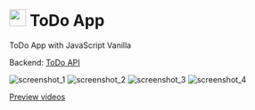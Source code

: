 # <img src="https://github.com/carum98/todo-vanilla/assets/40967143/90028355-59af-4d3d-aeb3-1343e475d5c4" width="30" height="30" /> ToDo App

ToDo App with JavaScript Vanilla

Backend: [ToDo API](https://github.com/carum98/todo-api)

![screenshot_1](https://github.com/carum98/todo-vanilla/assets/40967143/a28d6d0d-e054-44dd-add7-31d3f8fa67bc)
![screenshot_2](https://github.com/carum98/todo-vanilla/assets/40967143/29b58d94-f1bf-4b61-845c-67245a99296c)
![screenshot_3](https://github.com/carum98/todo-vanilla/assets/40967143/4292b6f2-2ff6-40f4-bb6f-8ff2421155ae)
![screenshot_4](https://github.com/carum98/todo-vanilla/assets/40967143/ff3493b6-f348-4e07-840b-1f1dd9b8b38f)

[Preview videos](https://youtu.be/yiVoxHYCLk0)
